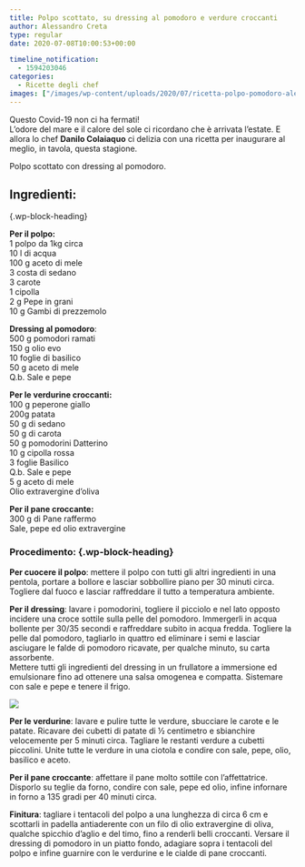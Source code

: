```yaml
---
title: Polpo scottato, su dressing al pomodoro e verdure croccanti
author: Alessandro Creta
type: regular
date: 2020-07-08T10:00:53+00:00

timeline_notification:
  - 1594203046
categories:
  - Ricette degli chef
images: ["/images/wp-content/uploads/2020/07/ricetta-polpo-pomodoro-ale-pepe-alessandro-creta.webp"]
---
```

Questo Covid-19 non ci ha fermati!  
L’odore del mare e il calore del sole ci ricordano che è arrivata l’estate. E allora lo chef **Danilo Colaiaquo** ci delizia con una ricetta per inaugurare al meglio, in tavola, questa stagione.

Polpo scottato con dressing al pomodoro.

## **Ingredienti:**  
 {.wp-block-heading}

**Per il polpo:**  
1 polpo da 1kg circa  
10 l di acqua  
100 g aceto di mele  
3 costa di sedano  
3 carote  
1 cipolla  
2 g Pepe in grani  
10 g Gambi di prezzemolo

**Dressing al pomodoro**:  
500 g pomodori ramati  
150 g olio evo  
10 foglie di basilico  
50 g aceto di mele  
Q.b. Sale e pepe

**Per le verdurine croccanti:**  
100 g peperone giallo  
200g patata  
50 g di sedano  
50 g di carota  
50 g pomodorini Datterino  
10 g cipolla rossa  
3 foglie Basilico  
Q.b. Sale e pepe  
5 g aceto di mele  
Olio extravergine d&#8217;oliva

**Per il pane croccante:**  
300 g di Pane raffermo  
Sale, pepe ed olio extravergine

### Procedimento: {.wp-block-heading}

**Per cuocere il polpo**: mettere il polpo con tutti gli altri ingredienti in una pentola, portare a bollore e lasciar sobbollire piano per 30 minuti circa. Togliere dal fuoco e lasciar raffreddare il tutto a temperatura ambiente.  
  
**Per il dressing**: lavare i pomodorini, togliere il picciolo e nel lato opposto incidere una croce sottile sulla pelle del pomodoro. Immergerli in acqua bollente per 30/35 secondi e raffreddare subito in acqua fredda. Togliere la pelle dal pomodoro, tagliarlo in quattro ed eliminare i semi e lasciar asciugare le falde di pomodoro ricavate, per qualche minuto, su carta assorbente.  
Mettere tutti gli ingredienti del dressing in un frullatore a immersione ed emulsionare fino ad ottenere una salsa omogenea e compatta. Sistemare con sale e pepe e tenere il frigo.


![](/images/wp-content/uploads/2020/07/ricetta-polpo-pane-aleepepe-alessandro-creta.webp)


  
**Per le verdurine**: lavare e pulire tutte le verdure, sbucciare le carote e le patate. Ricavare dei cubetti di patate di ½ centimetro e sbianchire velocemente per 5 minuti circa. Tagliare le restanti verdure a cubetti piccolini. Unite tutte le verdure in una ciotola e condire con sale, pepe, olio, basilico e aceto.  
  
**Per il pane croccante**: affettare il pane molto sottile con l&#8217;affettatrice. Disporlo su teglie da forno, condire con sale, pepe ed olio, infine infornare in forno a 135 gradi per 40 minuti circa.  
  
**Finitura**: tagliare i tentacoli del polpo a una lunghezza di circa 6 cm e scottarli in padella antiaderente con un filo di olio extravergine di oliva, qualche spicchio d&#8217;aglio e del timo, fino a renderli belli croccanti. Versare il dressing di pomodoro in un piatto fondo, adagiare sopra i tentacoli del polpo e infine guarnire con le verdurine e le cialde di pane croccanti.